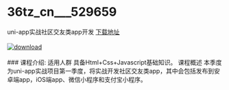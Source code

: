 # 36tz_cn___529659
uni-app实战社区交友类app开发
[下载地址](http://www.36tz.cn/article/529659 "下载地址")
<br/></br>[![download](http://36tz.cn/muke_img/2019_12_1-47.png "下载地址")](http://www.36tz.cn/article/529659 "下载地址")
<br/></br>### 课程介绍:
适用人群
具备Html+Css+Javascript基础知识。
课程概述
本季度为uni-app实战项目第一季度，将实战开发社区交友类app，其中会包括发布到安卓端app，iOS端app、微信小程序和支付宝小程序。


